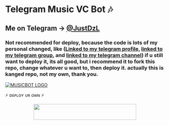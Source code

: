 # Telegram Music VC Bot 🎶
## Me on Telegram -> [@JustDzL](https://t.me/JustDzL) 




### Not recommended for deploy, because the code is lots of my personal changed, like ([Linked to my telegram profile](https://t.me/JustDzL), [linked to my telegram group](https://t.me/distanFriends), and [linked to my telegram channel](https://t.me/beauthink)) if u still want to deploy it, its all good, but i recommend it to fork this repo, change whatever u want to, then deploy it. actually this is kanged repo, not my own, thank you.


[![MUSICBOT LOGO](https://telegra.ph/file/11100db05aaad2a2aef9b.jpg)](https://t.me/justDzL )

⚡ ᴅᴇᴘʟᴏʏ ᴜʀ ᴏᴡɴ ⚡


<p align="center"><a href="https://heroku.com/deploy?template=https://github.com/itsdzl/dzmusic">
  <img src="https://img.shields.io/badge/Deploy%20To%20Heroku-blue?style=for-the-badge&logo=heroku" width="325" height="50.100" /></a></p>


